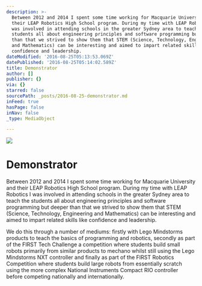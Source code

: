 ```yaml
---
description: >-
  Between 2012 and 2014 I spent some time working for Macquarie University and
  their LEAP Robotics High School program. During my time with LEAP Robotics I
  was involved in attending schools in the greater Sydney area to teach the
  students all about engineering principles and software programming but deeper
  than that we strived to show them that STEM (Science, Technology, Engineering
  and Mathematics) can be interesting and aimed to impart related skills like
  confidence and leadership.
dateModified: '2016-08-25T05:13:53.069Z'
datePublished: '2016-08-25T05:14:02.589Z'
title: Demonstrator
author: []
publisher: {}
via: {}
starred: false
sourcePath: _posts/2016-08-25-demonstrator.md
inFeed: true
hasPage: false
inNav: false
_type: MediaObject

---
```

![](https://the-grid-user-content.s3-us-west-2.amazonaws.com/69a9c897-72ef-43f4-97c4-c49fd158dec4.jpg)

# Demonstrator

Between 2012 and 2014 I spent some time working for Macquarie University and their LEAP Robotics High School program. During my time with LEAP Robotics I was involved in attending schools in the greater Sydney area to teach the students all about engineering principles and software programming but deeper than that we strived to show them that STEM (Science, Technology, Engineering and Mathematics) can be interesting and aimed to impart related skills like confidence and leadership.

We do this through a number of mediums: firstly with Lego Mindstorms products to teach the basics of programming and robotics, secondly as part of the FIRST Tech Challenge a competition where students build small robots primarily from similar products to mechano whilst still using the Lego Mindstorms NXT controller and finally as part of the FIRST Robotics Competition where students build large robots from essentially scratch using the more complex National Instruments Compact RIO controller before competing nationally and internationally.